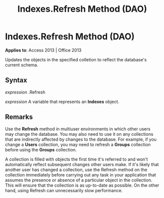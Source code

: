 ﻿---
title: Indexes.Refresh Method (DAO)
TOCTitle: Refresh Method
ms:assetid: ffe1bc79-5a56-2a70-c5ac-2f80b683adbb
ms:mtpsurl: https://msdn.microsoft.com/en-us/library/Ff837325(v=office.15)
ms:contentKeyID: 48548973
ms.date: 09/18/2015
mtps_version: v=office.15
---

# Indexes.Refresh Method (DAO)


**Applies to**: Access 2013 | Office 2013

Updates the objects in the specified colletion to reflect the database's current schema.

## Syntax

*expression* .Refresh

*expression* A variable that represents an **Indexes** object.

## Remarks

Use the **Refresh** method in multiuser environments in which other users may change the database. You may also need to use it on any collections that are indirectly affected by changes to the database. For example, if you change a **Users** collection, you may need to refresh a **Groups** collection before using the **Groups** collection.

A collection is filled with objects the first time it's referred to and won't automatically reflect subsequent changes other users make. If it's likely that another user has changed a collection, use the Refresh method on the collection immediately before carrying out any task in your application that assumes the presence or absence of a particular object in the collection. This will ensure that the collection is as up-to-date as possible. On the other hand, using Refresh can unnecessarily slow performance.

